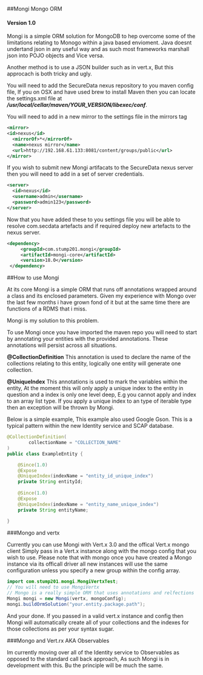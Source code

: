 ##Mongi Mongo ORM

#### Version 1.0
Mongi is a simple ORM solution for MongoDB to hep overcome some of the limitations relating to Monogo within a java based envioment. Java doesnt undertand json in any useful way and as such most frameworks marshall json into POJO objects and Vice versa. 

Another method is to use a JSON builder such as in vert.x, But this approcach is both tricky and ugly.

You will need to add the SecureData nexus repository to you maven config file, If you on OSX and have used brew to install Maven then you can locate the settings.xml file at ***/usr/local/cellar/maven/YOUR_VERSION/libexec/conf***.

You will need to add in a new mirror to the settings file in the mirrors tag

```xml
<mirror>
<id>nexus</id>
  <mirrorOf>*</mirrorOf>
  <name>nexus mirror</name>
  <url>http://192.168.61.133:8081/content/groups/public</url>
</mirror>
```
If you wish to submit new Mongi artifacats to the SecureData nexus server then you will need to add in a set of server credentials. 

```xml
<server>
  <id>nexus</id>
  <username>admin</username>
  <password>admin123</password>
</server>
```
Now that you have added these to you settings file you will be able to resolve com.secdata artefacts and if required deploy new artefacts to the nexus server.

```xml
<dependency>
     <groupId>com.stump201.mongi</groupId>
     <artifactId>mongi-core</artifactId>
     <version>18.0</version>
 </dependency>

```

##How to use Mongi

At its core Mongi is a simple ORM that runs off annotations wrapped around a class and its enclosed parameters. Given my experience with Mongo over the last few months i have grown fond of it but at the same time there are functions of a RDMS that i miss. 

Mongi is my solution to this problem.

To use Mongi once you have imported the maven repo you will need to start by annotating your entities with the provided annotations. These annotations will persist across all situations.

**@CollectionDefinition**
This annotation is used to declare the name of the collections relating to this entity, logically one entity will generate one collection.

**@UniqueIndex**
This annotations is used to mark the variables within the entity, At the moment this will only apply a unique index to the entity in question and a index is only one level deep, E.g you cannot apply and index to an array list type. If you apply a unique index to an type of iterable type then an exception will be thrown by Mongi.

Below is a simple example, This example also used Google Gson. This is a typical pattern within the new Identity service and SCAP database.


```Java
@CollectionDefinition(
        collectionName = "COLLECTION_NAME"
)
public class ExampleEntity {

    @Since(1.0)
    @Expose
    @UniqueIndex(indexName = "entity_id_unique_index")
    private String entityId;
    
    @Since(1.0)
    @Expose
    @UniqueIndex(indexName = "entity_name_unique_index")
    private String entityName;
    
}
```

###Mongo and vertx

Currently you can use Mongi with Vert.x 3.0 and the offical Vert.x mongo client
Simply pass in a Vert.x instance along with the mongo config that you wish to use. Please note that with mongo once you have created a Mongo instance via its officall driver all new instances will use the same configuration unless you specify a new group within the config array.

```Java
import com.stump201.mongi.MongiVertxTest;
// You will need to use MongiVertx
// Mongo is a really simple ORM that uses annotations and relfections
Mongi mongi = new Mongi(vertx, mongoConfig);
mongi.buildOrmSolution("your.entity.package.path");
```
And your done. If you passed in a valid vert.x instance and config then Mongi will automatically create all of your collections and the indexes for those collections as per your syntax sugar.

###Mongo and Vert.rx  AKA Observables

Im currently moving over all of the Identity service to Observables as opposed to the standard call back approach, As such Mongi is in development with this. Bu the principle will be much the same.
